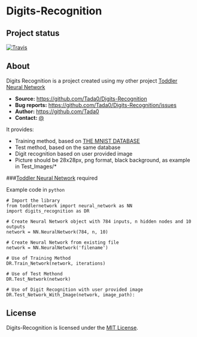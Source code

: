 Digits-Recognition
==================

## Project status 

[![Travis](https://travis-ci.org/Tada0/Digits-Recognition.svg?branch=master)]()

## About

Digits Recognition is a project created using my other project <a href="https://github.com/Tada0/Toddler-Neural-Network">Toddler Neural Network</a>

- **Source:** https://github.com/Tada0/Digits-Recognition
- **Bug reports:** https://github.com/Tada0/Digits-Recognition/issues
- **Author:** https://github.com/Tada0
- **Contact:** <a href="mailto:tomekholda@gmail.com">@</a>

It provides:

- Training method, based on <a href="http://yann.lecun.com/exdb/mnist/">THE MNIST DATABASE</a>
- Test method, based on the same database
- Digit recognition based on user provided image
- Picture should be 28x28px, png format, black background, as example in Test_Images/*

###<a href="https://github.com/Tada0/Toddler-Neural-Network">Toddler Neural Network</a> required


Example code in ``python``

    # Import the library
    from toddlernetwork import neural_network as NN
    import digits_recognition as DR
    
    # Create Neural Network object with 784 inputs, n hidden nodes and 10 outputs
    network = NN.NeuralNetwork(784, n, 10)
    
    # Create Neural Network from existing file
    network = NN.NeuralNetwork('filename')
    
    # Use of Training Method 
    DR.Train_Network(network, iterations)
    
    # Use of Test Methond
    DR.Test_Network(network)
   
    # Use of Digit Recognition with user provided image
    DR.Test_Network_With_Image(network, image_path):
    
## License
    
Digits-Recognition is licensed under the [MIT License](http://opensource.org/licenses/MIT).